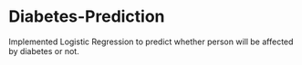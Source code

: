 # Diabetes-Prediction

Implemented Logistic Regression to predict whether person will be affected by diabetes or not.
